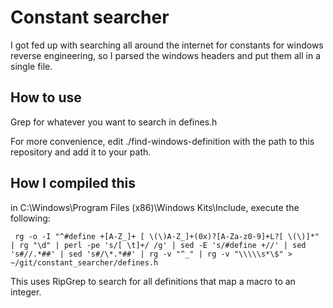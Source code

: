 # Constant searcher

I got fed up with searching all around the internet for constants for windows reverse engineering, so I parsed the windows headers and put them all in a single file.

## How to use

Grep for whatever you want to search in defines.h

For more convenience, edit ./find-windows-definition with the path to this repository and add it to your path.

## How I compiled this

in C:\Windows\Program Files (x86)\Windows Kits\Include, execute the following:

     rg -o -I "^#define +[A-Z_]+ [ \(\)A-Z_]+(0x)?[A-Za-z0-9]+L?[ \(\)]*" | rg "\d" | perl -pe 's/[ \t]+/ /g' | sed -E 's/#define +//' | sed 's#//.*##' | sed 's#/\*.*##' | rg -v "^_" | rg -v "\\\\\s*\$" > ~/git/constant_searcher/defines.h

This uses RipGrep to search for all definitions that map a macro to an integer.
